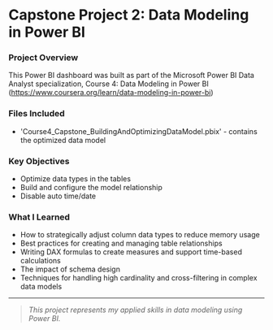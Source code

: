 # Capstone Project 2: Data Modeling in Power BI

### Project Overview 
This Power BI dashboard was built as part of the Microsoft Power BI Data Analyst specialization, Course 4: Data Modeling in Power BI
(https://www.coursera.org/learn/data-modeling-in-power-bi)

### Files Included
- 'Course4_Capstone_BuildingAndOptimizingDataModel.pbix' - contains the optimized data model

### Key Objectives 
- Optimize data types in the tables
- Build and configure the model relationship
- Disable auto time/date

### What I Learned 
- How to strategically adjust column data types to reduce memory usage
- Best practices for creating and managing table relationships
- Writing DAX formulas to create measures and support time-based calculations
- The impact of schema design
- Techniques for handling high cardinality and cross-filtering in complex data models

---

> _This project represents my applied skills in data modeling using Power BI._
